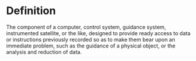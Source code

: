 # Definition

The component of a computer, control system, guidance system,
instrumented satellite, or the like, designed to provide ready access to
data or instructions previously recorded so as to make them bear upon an
immediate problem, such as the guidance of a physical object, or the
analysis and reduction of data.
